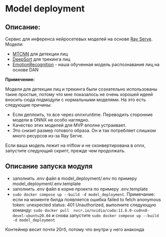 Model deployment
==============================
Описание: 
---------------------
Cервис для инференса нейросетевых моделей на основе [Ray Serve](https://docs.ray.io/en/latest/serve/index.html). 
Модели:
 - [MTCNN](https://pypi.org/project/facenet-pytorch/) для детекции лиц
 - [DeepSort](https://pypi.org/project/deep-sort-realtime/) для трекинга лиц
 - [EmotionRecognition](https://github.com/starminalush/mfdp-2023) - наша обученная модель распознавания лиц на основе DAN

**Примечение:**

Модели для детекции лиц и трекинга были сознательно использованы такие простые, потому что мне показалось не очень хорошей идеей вносить сюда подмодули с нормальными моделями.
На это есть следующие причины:
 - Если деплоить, то все через onnxruntime. Переводить сторонние модели в ONNX не особо наглядно.
 - Качество этих моделей для MVP вполне устраивает.
 - Это снизит размер готового образа. Он и так потребляет слишком много ресурсов из-за Ray Serve.

Если ваша модель лежит на mlflow и не сконвертирована в onnx, запустите следующий скрипт, прежде чем продолжать.

Описание запуска модуля
---------------------
 - заполнить .env файл в model_deployment/.env по примеру model_deployment/.env.template
 - заполнить .env файл в корне проекта по примеру .env.template
 - `sudo docker compose up --build -d model_deployment`. 
Примечание: если на моменте билда появляется ошибка failed to fetch anonymous token: unexpected status: 401 Unauthorized, выполните следующую команду:
`sudo docker pull  nvcr.io/nvidia/cuda:11.6.0-cudnn8-devel-ubuntu20.04` и снова запустите `sudo docker compose up --build -d model_deployment`
 
Контейнер весит почти 20гб, потому что внутри у него анаконда
